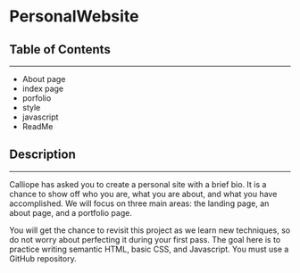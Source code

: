 # PersonalWebsite

## Table of Contents
---
* About page
* index page 
* porfolio 
* style 
* javascript
* ReadMe 
## Description 
---
Calliope has asked you to create a personal site with a brief bio. It is a chance to show off who you are, what you are about, and what you have accomplished. We will focus on three main areas: the landing page, an about page, and a portfolio page.

You will get the chance to revisit this project as we learn new techniques, so do not worry about perfecting it during your first pass. The goal here is to practice writing semantic HTML, basic CSS, and Javascript. You must use a GitHub repository.
